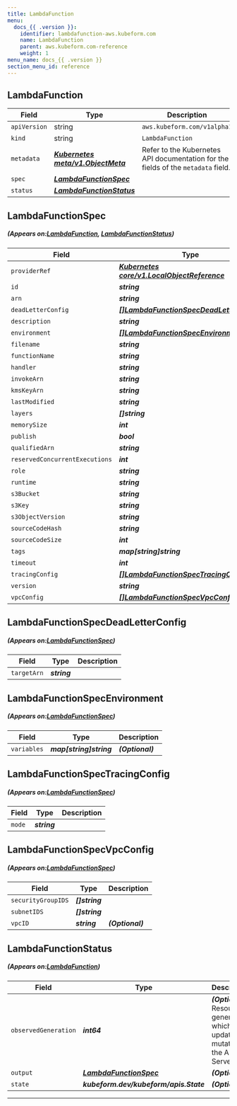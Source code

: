 ```yaml
---
title: LambdaFunction
menu:
  docs_{{ .version }}:
    identifier: lambdafunction-aws.kubeform.com
    name: LambdaFunction
    parent: aws.kubeform.com-reference
    weight: 1
menu_name: docs_{{ .version }}
section_menu_id: reference
---
```


## LambdaFunction
| Field | Type | Description |
| ------ | ----- | ----------- |
| `apiVersion` | string | `aws.kubeform.com/v1alpha1` |
|    `kind` | string | `LambdaFunction` |
| `metadata` | ***[Kubernetes meta/v1.ObjectMeta](https://kubernetes.io/docs/reference/generated/kubernetes-api/v1.13/#objectmeta-v1-meta)***|Refer to the Kubernetes API documentation for the fields of the `metadata` field.|
| `spec` | ***[LambdaFunctionSpec](#LambdaFunctionSpec)***||
| `status` | ***[LambdaFunctionStatus](#LambdaFunctionStatus)***||
## LambdaFunctionSpec
##### (Appears on:[LambdaFunction](#LambdaFunction), [LambdaFunctionStatus](#LambdaFunctionStatus))
| Field | Type | Description |
| ------ | ----- | ----------- |
| `providerRef` | ***[Kubernetes core/v1.LocalObjectReference](https://kubernetes.io/docs/reference/generated/kubernetes-api/v1.13/#localobjectreference-v1-core)***||
| `id` | ***string***||
| `arn` | ***string***| ***(Optional)*** |
| `deadLetterConfig` | ***[[]LambdaFunctionSpecDeadLetterConfig](#LambdaFunctionSpecDeadLetterConfig)***| ***(Optional)*** |
| `description` | ***string***| ***(Optional)*** |
| `environment` | ***[[]LambdaFunctionSpecEnvironment](#LambdaFunctionSpecEnvironment)***| ***(Optional)*** |
| `filename` | ***string***| ***(Optional)*** |
| `functionName` | ***string***||
| `handler` | ***string***||
| `invokeArn` | ***string***| ***(Optional)*** |
| `kmsKeyArn` | ***string***| ***(Optional)*** |
| `lastModified` | ***string***| ***(Optional)*** |
| `layers` | ***[]string***| ***(Optional)*** |
| `memorySize` | ***int***| ***(Optional)*** |
| `publish` | ***bool***| ***(Optional)*** |
| `qualifiedArn` | ***string***| ***(Optional)*** |
| `reservedConcurrentExecutions` | ***int***| ***(Optional)*** |
| `role` | ***string***||
| `runtime` | ***string***||
| `s3Bucket` | ***string***| ***(Optional)*** |
| `s3Key` | ***string***| ***(Optional)*** |
| `s3ObjectVersion` | ***string***| ***(Optional)*** |
| `sourceCodeHash` | ***string***| ***(Optional)*** |
| `sourceCodeSize` | ***int***| ***(Optional)*** |
| `tags` | ***map[string]string***| ***(Optional)*** |
| `timeout` | ***int***| ***(Optional)*** |
| `tracingConfig` | ***[[]LambdaFunctionSpecTracingConfig](#LambdaFunctionSpecTracingConfig)***| ***(Optional)*** |
| `version` | ***string***| ***(Optional)*** |
| `vpcConfig` | ***[[]LambdaFunctionSpecVpcConfig](#LambdaFunctionSpecVpcConfig)***| ***(Optional)*** |
## LambdaFunctionSpecDeadLetterConfig
##### (Appears on:[LambdaFunctionSpec](#LambdaFunctionSpec))
| Field | Type | Description |
| ------ | ----- | ----------- |
| `targetArn` | ***string***||
## LambdaFunctionSpecEnvironment
##### (Appears on:[LambdaFunctionSpec](#LambdaFunctionSpec))
| Field | Type | Description |
| ------ | ----- | ----------- |
| `variables` | ***map[string]string***| ***(Optional)*** |
## LambdaFunctionSpecTracingConfig
##### (Appears on:[LambdaFunctionSpec](#LambdaFunctionSpec))
| Field | Type | Description |
| ------ | ----- | ----------- |
| `mode` | ***string***||
## LambdaFunctionSpecVpcConfig
##### (Appears on:[LambdaFunctionSpec](#LambdaFunctionSpec))
| Field | Type | Description |
| ------ | ----- | ----------- |
| `securityGroupIDS` | ***[]string***||
| `subnetIDS` | ***[]string***||
| `vpcID` | ***string***| ***(Optional)*** |
## LambdaFunctionStatus
##### (Appears on:[LambdaFunction](#LambdaFunction))
| Field | Type | Description |
| ------ | ----- | ----------- |
| `observedGeneration` | ***int64***| ***(Optional)*** Resource generation, which is updated on mutation by the API Server.|
| `output` | ***[LambdaFunctionSpec](#LambdaFunctionSpec)***| ***(Optional)*** |
| `state` | ***kubeform.dev/kubeform/apis.State***| ***(Optional)*** |
---
